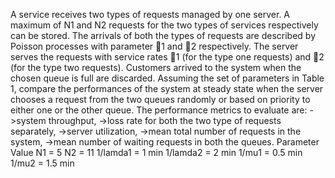 A service receives two types of requests managed by one server. A maximum of N1 and N2 requests for the two types of services respectively can be stored. The arrivals of both the types of requests are described by Poisson processes with parameter 1 and 2 respectively. The server serves the requests with service rates 1 (for the type one requests) and 2 (for the type two requests). Customers arrived to the system when the chosen queue is full are discarded.
Assuming the set of parameters in Table 1, compare the performances of the system at steady state when the server chooses a request from the two queues randomly or based on priority to either one or the other queue. The performance metrics to evaluate are:
 ->system throughput,
 ->loss rate for both the two type of requests separately,
 ->server utilization,
 ->mean total number of requests in the system,
 ->mean number of waiting requests in both the queues.
 Parameter Value
N1 = 5
N2 = 11
1/lamda1 = 1 min
1/lamda2 = 2 min
1/mu1 = 0.5 min
1/mu2 = 1.5 min
